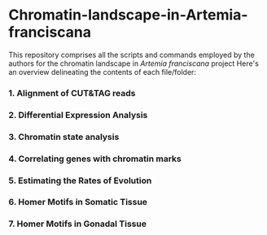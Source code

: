 # Chromatin-landscape-in-Artemia-franciscana

This repository comprises all the scripts and commands employed by the authors for the chromatin landscape in _Artemia franciscana_ project Here's an overview delineating the contents of each file/folder:

### 1. Alignment of CUT&TAG reads[](https://github.com/vkb25/Chromatin-landscape-in-Artemia-franciscana/blob/2e9d8b417df553062a3459cb7209bfb9d1bc9dfb/alignment_processingCUT_TAGreads.md)

### 2. Differential Expression Analysis [](https://github.com/vkb25/Chromatin-landscape-in-Artemia-franciscana/blob/37668bbec89ae1d119ab10fcc47459d322cfd483/kallisto_sleuth.md)

### 3. Chromatin state analysis [](https://github.com/vkb25/Chromatin-landscape-in-Artemia-franciscana/blob/1247e0d01b616c873a643eeba2bd686324f4e69b/Spectacle_running.md)

### 4. Correlating genes with chromatin marks [](https://github.com/vkb25/Chromatin-landscape-in-Artemia-franciscana/blob/de3b996c1b0153ae714dd569e88899b755ee059e/Correlating_Genes_Chromatin_marks.md)

### 5. Estimating the Rates of Evolution [](https://github.com/vkb25/Chromatin-landscape-in-Artemia-franciscana/blob/d8845d07f551f01a13af768e99305db7c04cc7e1/afran_asin_kaks.md)

### 6. Homer Motifs in Somatic Tissue [](https://github.com/vkb25/Chromatin-landscape-in-Artemia-franciscana/blob/9c7e4aad743977e38df1ba22eb0afde6326432cb/Somatic_homerResults.html)

### 7. Homer Motifs in Gonadal Tissue []()

